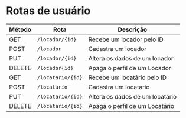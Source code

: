 # Rotas de usuário

| Método | Rota                       | Descrição                                                          |
| ------ | -------------------------- | ------------------------------------------------------------------ |
| GET   | `/locador/{id}`                   | Recebe um locador pelo ID                                             |
| POST  | `/locador`                   | Cadastra um locador                                           |
| PUT  | `/locador/{id}`                   | Altera os dados de um locador                                           |
| DELETE  | `/locador{id}`                   | Apaga o perfil de um Locador                                        |
| GET   | `/locatario/{id}`                   | Recebe um locatário pelo ID                                       |
| POST  | `/locatario`                   | Cadastra um locatário                                           |
| PUT  | `/locatario/{id}`                   | Altera os dados de um locatário                                           |
| DELETE  | `/locatario/{id}`                   | Apaga o perfil de um Locatário                                        |
